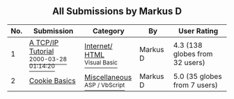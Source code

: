 ﻿<div align="center">

## All Submissions by Markus D

</div>

No.  | Submission | Category | By   | User Rating
---- | ---------- | -------- | ---- | -----------
1 | [A TCP/IP Tutorial<br /><sup>2000-03-28 01:14:20</sup>](https://github.com/Planet-Source-Code/markus-d-a-tcp-ip-tutorial__1-6849) | [Internet/ HTML<br /><sup>Visual Basic</sup>](../ByCategory/internet-html__1-34.md) | Markus D | 4.3 (138 globes from 32 users)
2 | [Cookie Basics<br />](https://github.com/Planet-Source-Code/markus-d-cookie-basics__4-6109) | [Miscellaneous<br /><sup>ASP / VbScript</sup>](../ByCategory/miscellaneous__4-1.md) | Markus D | 5.0 (35 globes from 7 users)
